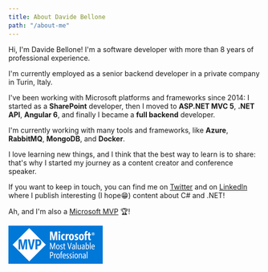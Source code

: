 ```yaml
---
title: About Davide Bellone
path: "/about-me"
---
```


Hi, I'm Davide Bellone! I'm a software developer with more than 8 years of professional experience.

I'm currently employed as a senior backend developer in a private company in Turin, Italy.

I've been working with Microsoft platforms and frameworks since 2014: I started as a **SharePoint** developer, then I moved to **ASP.NET MVC 5**, **.NET API**, **Angular 6**, and finally I became a **full backend** developer.

I'm currently working with many tools and frameworks, like **Azure**, **RabbitMQ**, **MongoDB**, and **Docker**.

I love learning new things, and I think that the best way to learn is to share: that's why I started my journey as a content creator and conference speaker.

If you want to keep in touch, you can find me on [Twitter](https://twitter.com/BelloneDavide) and on [LinkedIn](https://www.linkedin.com/in/bellonedavide/) where I publish interesting (I hope😁) content about C# and .NET!

Ah, and I'm also a [Microsoft MVP](https://mvp.microsoft.com/en-us/PublicProfile/5005077?fullName=Davide%20Bellone) 🏆!

![MVP](./MVP_badge.png)